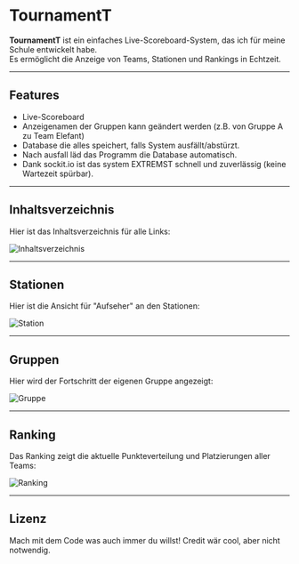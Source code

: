 # TournamentT

**TournamentT** ist ein einfaches Live-Scoreboard-System, das ich für meine Schule entwickelt habe.  
Es ermöglicht die Anzeige von Teams, Stationen und Rankings in Echtzeit.

---

## Features
- Live-Scoreboard
- Anzeigenamen der Gruppen kann geändert werden (z.B. von Gruppe A zu Team Elefant)
- Database die alles speichert, falls System ausfällt/abstürzt.
- Nach ausfall läd das Programm die Database automatisch.
- Dank sockit.io ist das system EXTREMST schnell und zuverlässig (keine Wartezeit spürbar).

---

## Inhaltsverzeichnis
Hier ist das Inhaltsverzeichnis für alle Links:

![Inhaltsverzeichnis](https://github.com/user-attachments/assets/06be81f3-5e45-4df5-958f-dc15a2968229)

---

## Stationen
Hier ist die Ansicht für "Aufseher" an den Stationen:

![Station](https://github.com/user-attachments/assets/f969bbff-fbc6-4107-9014-17aaaf227480)

---

## Gruppen
Hier wird der Fortschritt der eigenen Gruppe angezeigt:

![Gruppe](https://github.com/user-attachments/assets/81c01851-3749-49ee-9087-f8187c9da45a)

---

## Ranking
Das Ranking zeigt die aktuelle Punkteverteilung und Platzierungen aller Teams:

![Ranking](https://github.com/user-attachments/assets/7ac87873-bd2c-4fbf-8421-264ea20e260f)

---

## Lizenz
Mach mit dem Code was auch immer du willst! Credit wär cool, aber nicht notwendig.
